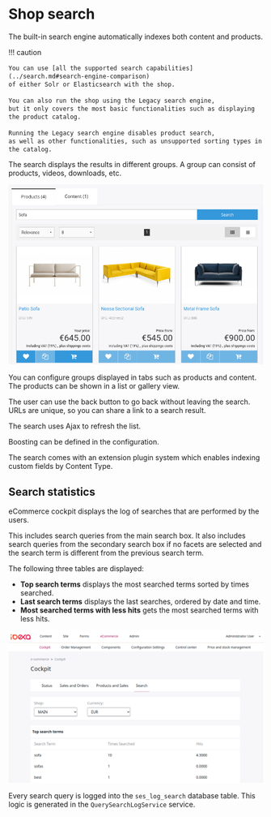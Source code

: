 # Shop search

The built-in search engine automatically indexes both content and products.

!!! caution

    You can use [all the supported search capabilities](../search.md#search-engine-comparison)
    of either Solr or Elasticsearch with the shop.
    
    You can also run the shop using the Legacy search engine,
    but it only covers the most basic functionalities such as displaying the product catalog.
    
    Running the Legacy search engine disables product search,
    as well as other functionalities, such as unsupported sorting types in the catalog.

The search displays the results in different groups. A group can consist of products, videos, downloads, etc.

![](../../img/search_categories.png "Categories in search results")

You can configure groups displayed in tabs such as products and content.
The products can be shown in a list or gallery view.

The user can use the back button to go back without leaving the search.
URLs are unique, so you can share a link to a search result.

The search uses Ajax to refresh the list.

Boosting can be defined in the configuration.

The search comes with an extension plugin system which enables indexing custom fields by Content Type.

## Search statistics

eCommerce cockpit displays the log of searches that are performed by the users.

This includes search queries from the main search box.
It also includes search queries from the secondary search box if no facets are selected
and the search term is different from the previous search term.

The following three tables are displayed:

- **Top search terms** displays the most searched terms sorted by times searched.
- **Last search terms** displays the last searches, ordered by date and time.
- **Most searched terms with less hits** gets the most searched terms with less hits.

![Search statistics table](../../img/search_statistics.png)

Every search query is logged into the `ses_log_search` database table.
This logic is generated in the `QuerySearchLogService` service.
